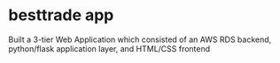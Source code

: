 # besttrade app

Built a 3-tier Web Application which consisted of an AWS RDS backend, python/flask application layer, and HTML/CSS frontend
